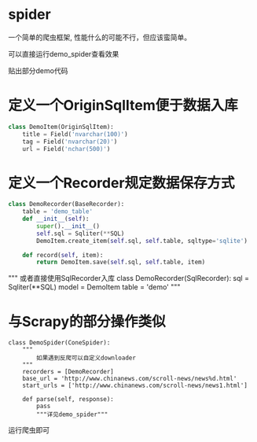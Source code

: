 # spider
一个简单的爬虫框架, 性能什么的可能不行，但应该蛮简单。

可以直接运行demo_spider查看效果


贴出部分demo代码

# 定义一个OriginSqlItem便于数据入库

```python
class DemoItem(OriginSqlItem):
    title = Field('nvarchar(100)')
    tag = Field('nvarchar(20)')
    url = Field('nchar(500)')
```

# 定义一个Recorder规定数据保存方式
```python
class DemoRecorder(BaseRecorder):
    table = 'demo_table'
    def __init__(self):
        super().__init__()
        self.sql = Sqliter(**SQL)
        DemoItem.create_item(self.sql, self.table, sqltype='sqlite')

    def record(self, item):
        return DemoItem.save(self.sql, self.table, item)
```

"""
    或者直接使用SqlRecorder入库
    class DemoRecorder(SqlRecorder):
        sql = Sqliter(**SQL)
        model = DemoItem
        table = 'demo'
"""

# 与Scrapy的部分操作类似
```
class DemoSpider(ConeSpider):
    """
        如果遇到反爬可以自定义downloader
    """
    recorders = [DemoRecorder]
    base_url = 'http://www.chinanews.com/scroll-news/news%d.html'
    start_urls = ['http://www.chinanews.com/scroll-news/news1.html']

    def parse(self, response):
        pass
        """详见demo_spider"""
```

运行爬虫即可
